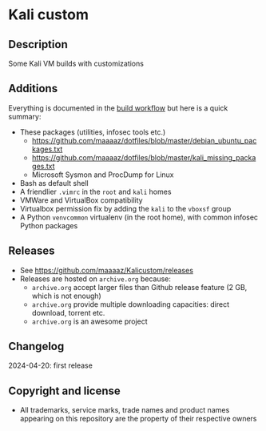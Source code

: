 Kali custom
===========

Description
-----------
Some Kali VM builds with customizations

Additions
---------
Everything is documented in the [build workflow](https://github.com/maaaaz/Kalicustom/blob/main/.github/workflows/build.yml) but here is a quick summary:
- These packages (utilities, infosec tools etc.)
  - https://github.com/maaaaz/dotfiles/blob/master/debian_ubuntu_packages.txt
  - https://github.com/maaaaz/dotfiles/blob/master/kali_missing_packages.txt
  - Microsoft Sysmon and ProcDump for Linux
- Bash as default shell
- A friendlier `.vimrc` in the `root` and `kali` homes
- VMWare and VirtualBox compatibility
- Virtualbox permission fix by adding the `kali` to the `vboxsf` group
- A Python `venvcommon` virtualenv (in the root home), with common infosec Python packages

Releases
---------
- See https://github.com/maaaaz/Kalicustom/releases
- Releases are hosted on `archive.org` because:
  - `archive.org` accept larger files than Github release feature (2 GB, which is not enough)
  - `archive.org` provide multiple downloading capacities: direct download, torrent etc.
  - `archive.org` is an awesome project

Changelog
---------
2024-04-20: first release

Copyright and license
---------------------
* All trademarks, service marks, trade names and product names appearing on this repository are the property of their respective owners 
